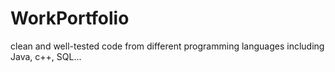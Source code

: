# WorkPortfolio
clean and well-tested code from different programming languages including Java, c++, SQL...
